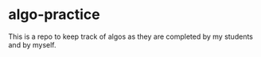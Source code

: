 # algo-practice

This is a repo to keep track of algos as they are completed by my students and by myself.
